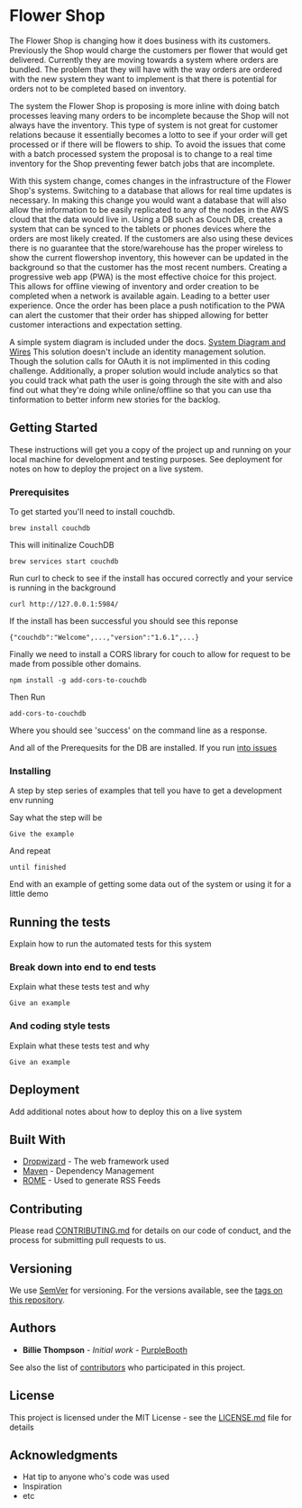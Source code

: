 # Flower Shop
 
The Flower Shop is changing how it does business with its customers. Previously the Shop would charge the customers per flower that would get delivered. Currently they are moving towards a system where orders are bundled. The problem that they will have with the way orders are ordered with the new system they want to implement is that there is potential for orders not to be completed based on inventory. 
 
The system the Flower Shop is proposing is more inline with doing batch processes leaving many orders to be incomplete because the Shop will not always have the inventory. This type of system is not great for customer relations because it essentially becomes a lotto to see if your order will get processed or if there will be flowers to ship. To avoid the issues that come with a batch processed system the proposal is to change to a real time inventory for the Shop preventing fewer batch jobs that are incomplete. 
 
With this system change, comes changes in the infrastructure of the Flower Shop's systems. Switching to a database that allows for real time updates is necessary. In making this change you would want a database that will also allow the information to be easily replicated to any of the nodes in the AWS cloud that the data would live in. Using a DB such as Couch DB, creates a system that can be synced to the tablets or phones devices where the orders are most likely created. If the customers are also using these devices there is no guarantee that the store/warehouse has the proper wireless to show the current flowershop inventory, this however can be updated in the background so that the customer has the most recent numbers. Creating a progressive web app (PWA) is the most effective choice for this project. This allows for offline viewing of inventory and order creation to be completed when a network is available again. Leading to a better user experience. Once the order has been place a push notification to the PWA can alert the customer that their order has shipped allowing for better customer interactions and expectation setting.  

A simple system diagram is included under the docs. [System Diagram and Wires](docs/system_diagram.pdf) This solution doesn't include
an identity management solution. Though the solution calls for OAuth it is not implimented in this coding challenge. Additionally, a proper solution would include analytics so that you could track what path the user is going through the site with and also find out what they're doing while online/offline so that you can use tha tinformation to better inform new stories for the backlog. 


## Getting Started

These instructions will get you a copy of the project up and running on your local machine for development and testing purposes. See deployment for notes on how to deploy the project on a live system.

### Prerequisites

To get started you'll need to install couchdb.

```
brew install couchdb
```

This will initinalize CouchDB
```
brew services start couchdb
````

Run curl to check to see if the install has occured correctly and your service is running in the background
```
curl http://127.0.0.1:5984/
```

If the install has been successful you should see this reponse
```
{"couchdb":"Welcome",...,"version":"1.6.1",...}
```

Finally we need to install a CORS library for couch to allow for request to be made from possible other domains.
```
npm install -g add-cors-to-couchdb
```

Then Run
```
add-cors-to-couchdb
```
Where you should see 'success' on the command line as a response.

And all of the Prerequesits for the DB are installed. If you run [into issues](https://pouchdb.com/guides/setup-couchdb.html)


### Installing

A step by step series of examples that tell you have to get a development env running

Say what the step will be

```
Give the example
```

And repeat

```
until finished
```

End with an example of getting some data out of the system or using it for a little demo

## Running the tests

Explain how to run the automated tests for this system

### Break down into end to end tests

Explain what these tests test and why

```
Give an example
```

### And coding style tests

Explain what these tests test and why

```
Give an example
```

## Deployment

Add additional notes about how to deploy this on a live system

## Built With

* [Dropwizard](http://www.dropwizard.io/1.0.2/docs/) - The web framework used
* [Maven](https://maven.apache.org/) - Dependency Management
* [ROME](https://rometools.github.io/rome/) - Used to generate RSS Feeds

## Contributing

Please read [CONTRIBUTING.md](https://gist.github.com/PurpleBooth/b24679402957c63ec426) for details on our code of conduct, and the process for submitting pull requests to us.

## Versioning

We use [SemVer](http://semver.org/) for versioning. For the versions available, see the [tags on this repository](https://github.com/your/project/tags). 

## Authors

* **Billie Thompson** - *Initial work* - [PurpleBooth](https://github.com/PurpleBooth)

See also the list of [contributors](https://github.com/your/project/contributors) who participated in this project.

## License

This project is licensed under the MIT License - see the [LICENSE.md](LICENSE.md) file for details

## Acknowledgments

* Hat tip to anyone who's code was used
* Inspiration
* etc

